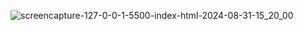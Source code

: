 ![screencapture-127-0-0-1-5500-index-html-2024-08-31-15_20_00](https://github.com/user-attachments/assets/9c5da250-1c97-4c4a-843d-35afbd8d6027)

